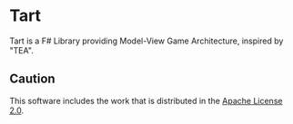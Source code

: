 # Tart
Tart is a F# Library providing Model-View Game Architecture, inspired by "TEA". 

## Caution
This software includes the work that is distributed in the [Apache License 2.0](http://www.apache.org/licenses/LICENSE-2.0).  